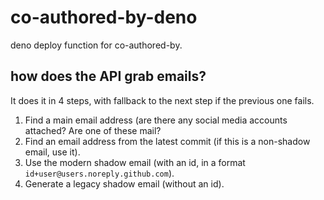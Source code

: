 # co-authored-by-deno

deno deploy function for co-authored-by.

## how does the API grab emails?

It does it in 4 steps, with fallback to the next step if the previous one fails.

1. Find a main email address (are there any social media accounts attached? Are one of these mail?
2. Find an email address from the latest commit (if this is a non-shadow email, use it).
3. Use the modern shadow email (with an id, in a format `id+user@users.noreply.github.com`).
4. Generate a legacy shadow email (without an id).